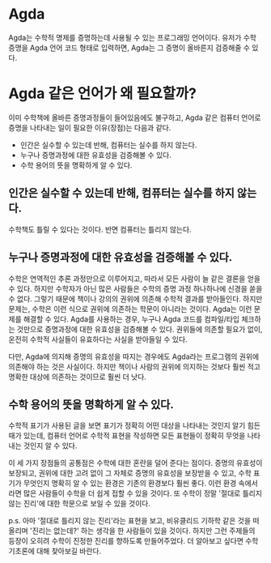 # Agda
Agda는 수학적 명제를 증명하는데 사용될 수 있는 프로그래밍 언어이다. 유저가 수학 증명을 Agda 언어 코드 형태로 입력하면, Agda는 그 증명이 올바른지 검증해줄 수 있다.

# Agda 같은 언어가 왜 필요할까?
이미 수학책에 올바른 증명과정들이 들어있음에도 불구하고, Agda 같은 컴퓨터 언어로 증명을 나타내는 일이 필요한 이유(장점)는 다음과 같다.

- 인간은 실수할 수 있는데 반해, 컴퓨터는 실수를 하지 않는다.
- 누구나 증명과정에 대한 유효성을 검증해볼 수 있다.
- 수학 용어의 뜻을 명확하게 알 수 있다.

## 인간은 실수할 수 있는데 반해, 컴퓨터는 실수를 하지 않는다.
수학책도 틀릴 수 있다는 것이다. 반면 컴퓨터는 틀리지 않는다.

## 누구나 증명과정에 대한 유효성을 검증해볼 수 있다.
수학은 연역적인 추론 과정만으로 이루어지고, 따라서 모든 사람이 늘 같은 결론을 얻을 수 있다. 하지만 수학자가 아닌 많은 사람들은 수학의 증명 과정 하나하나에 신경을 쏟을 수 없다. 그렇기 때문에 책이나 강의의 권위에 의존해 수학적 결과를 받아들인다. 하지만 문제는, 수학은 이런 식으로 권위에 의존하는 학문이 아니라는 것이다. Agda는 이런 문제를 해결할 수 있다. Agda를 사용하는 경우, 누구나 Agda 코드를 컴파일/타입 체크하는 것만으로 증명과정에 대한 유효성을 검증해볼 수 있다. 권위들에 의존할 필요가 없이, 온전히 수학적 사실들이 유효하다는 사실을 받아들일 수 있다.

다만, Agda에 의지해 증명의 유효성을 따지는 경우에도 Agda라는 프로그램의 권위에 의존해야 하는 것은 사실이다. 하지만 책이나 사람의 권위에 의지하는 것보다 훨씬 적고 명확한 대상에 의존하는 것이므로 훨씬 더 낫다.

## 수학 용어의 뜻을 명확하게 알 수 있다.
수학적 표기가 사용된 글을 보면 표기가 정확히 어떤 대상을 나타내는 것인지 알기 힘든 때가 있는데, 컴퓨터 언어로 수학적 표현을 작성하면 모든 표현들이 정확히 무엇을 나타내는 것인지 알 수 있다.

이 세 가지 장점들의 공통점은 수학에 대한 혼란을 덜어 준다는 점이다. 증명의 유효성이 보장되고, 권위에 대한 고려 없이 그 자체로 증명의 유효성을 보장받을 수 있고, 수학 표기가 무엇인지 명확히 알 수 있는 환경은 기존의 환경보다 훨씬 좋다. 이런 환경 속에서라면 많은 사람들이 수학을 더 쉽게 접할 수 있을 것이다. 또 수학이 정말 '절대로 틀리지 않는 진리'에 대한 학문으로 보일 수 있을 것이다.


p.s. 아마 '절대로 틀리지 않는 진리'라는 표현을 보고, 비유클리드 기하학 같은 것을 떠올리며 '진리는 없는데?' 하는 생각을 한 사람들이 있을 것이다. 하지만 그런 주제들의 등장이 오히려 수학이 진정한 진리를 향하도록 만들어주었다. 더 알아보고 싶다면 수학기초론에 대해 찾아보길 바란다.